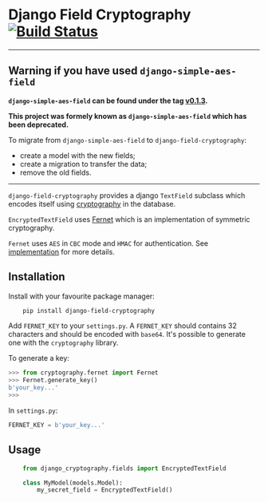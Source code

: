 # Django Field Cryptography [![Build Status](https://travis-ci.org/incuna/django-field-cryptography.svg?branch=master)](https://travis-ci.org/incuna/django-field-cryptography)

---

## Warning if you have used `django-simple-aes-field`

**`django-simple-aes-field` can be found under the tag [v0.1.3](https://github.com/incuna/django-field-cryptography/tree/v0.1.3).**

**This project was formely known as `django-simple-aes-field` which has been deprecated.**

To migrate from `django-simple-aes-field` to `django-field-cryptography`:

  - create a model with the new fields;
  - create a migration to transfer the data;
  - remove the old fields.

---


`django-field-cryptography` provides a django `TextField` subclass which
encodes itself using [cryptography](https://github.com/pyca/cryptography) in
the database.

`EncryptedTextField` uses [Fernet](https://cryptography.io/en/latest/fernet/)
which is an implementation of symmetric cryptography.

`Fernet` uses `AES` in `CBC` mode and `HMAC` for authentication.
See [implementation](https://cryptography.io/en/latest/fernet/#implementation)
for more details.

## Installation

Install with your favourite package manager:

```bash
    pip install django-field-cryptography
```

Add `FERNET_KEY` to your `settings.py`. A `FERNET_KEY` should contains 32
characters and should be encoded with `base64`. It's possible to generate
one with the `cryptography` library.

To generate a key:
```python
>>> from cryptography.fernet import Fernet
>>> Fernet.generate_key()
b'your_key...'
>>>
```

In `settings.py`:
```python
FERNET_KEY = b'your_key...'
```

## Usage

```python
    from django_cryptography.fields import EncryptedTextField

    class MyModel(models.Model):
        my_secret_field = EncryptedTextField()
```

